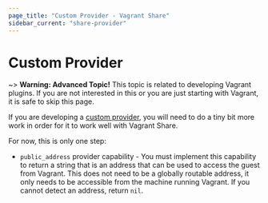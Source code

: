 ```yaml
---
page_title: "Custom Provider - Vagrant Share"
sidebar_current: "share-provider"
---
```


# Custom Provider

~> **Warning: Advanced Topic!** This topic is related to developing Vagrant
plugins. If you are not interested in this or you are just starting with
Vagrant, it is safe to skip this page.

If you are developing a [custom provider](/docs/plugins/providers.html), you will
need to do a tiny bit more work in order for it to work well with Vagrant
Share.

For now, this is only one step:

  * `public_address` provider capability - You must implement this capability
	to return a string that is an address that can be used to access the
	guest from Vagrant. This does not need to be a globally routable address,
	it only needs to be accessible from the machine running Vagrant. If you
	cannot detect an address, return `nil`.
